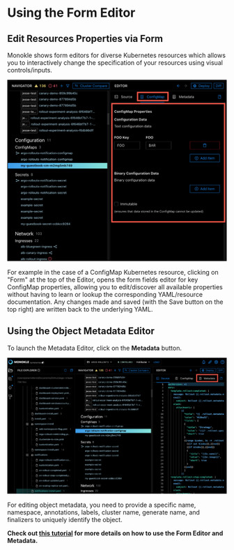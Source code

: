 # Using the Form Editor

## **Edit Resources Properties via Form**

Monokle shows form editors for diverse Kubernetes resources which allows you to interactively change the specification of your resources using visual controls/inputs.

![Form Editor](img/form-editor-1.5.0.png)

For example in the case of a ConfigMap Kubernetes resource, clicking on "Form" at the top of the Editor, opens the form fields editor for key ConfigMap properties, allowing you to edit/discover all available properties without having to learn or lookup the corresponding YAML/resource documentation. Any changes made and saved (with the Save button on the top right)
are written back to the underlying YAML. 

## **Using the Object Metadata Editor**

To launch the Metadata Editor, click on the **Metadata** button.

![Metadata Button](img/metadata-button-image-1.5.0.png)

For editing object metadata, you need to provide a specific name, namespace, annotations, labels, cluster name, generate name, and finalizers to uniquely identify the object.  

**Check out [this tutorial](tutorials/how-to-create-and-edit-configmap.md) for more details 
on how to use the Form Editor and Metadata.**
